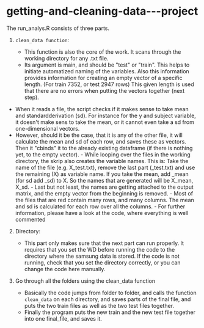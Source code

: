 # getting-and-cleaning-data---project

The run_analys.R consists of three parts.

1. `clean_data function`:

   - This function is also the core of the work. It scans through the working directory for any .txt file.
   - Its argument is main, and should be "test" or "train". This helps to initiate automatized naming of the variables.
    Also this information provides information for creating an empty vector of a specific length. (For train 7352, or test 2947 rows) This given length is used that there are no errors when putting the vectors together (next step).
  -  When it reads a file, the script checks if it makes sense to take mean and standardderivation (sd). 
    For instance for the y and subject variable, it doesn't make sens to take the mean, or it cannot even take a sd from one-dimensional vectors. 
   - However, should it be the case, that it is any of the other file, it will calculate the mean and sd of each row, and saves these as vectors. Then it "cbinds" it to the already existing dataframe (if there is nothing yet, to the empty vector).
    - While looping over the files in the working directory, the skrip also creates the variable names. This is: Take the name of the file (e.g. X_test.txt), remove the last part (_test.txt) and use the remaining (X) as variable name. If you take the mean, add _mean (for sd add _sd) to X. So the names that are generated will be X_mean, X_sd. 
    - Last but not least, the names are getting attached to the output matrix, and the empty vector from the beginning is removed. 
    - Most of the files that are red contain many rows, and many columns. The mean and sd is calculated for each row over all the columns.
    - For further information, please have a look at the code, where everything is well commented



2. Directory:
    - This part only makes sure that the next part can run properly. It requires that you set the WD before running the code to the directory where the samsung data is stored. If the code is not running, check that you set the directory correctly, or you can change the code here manually.

3. Go through all the folders using the clean_data function
    - Basically the code jumps from folder to folder, and calls the function `clean_data` on each directory, and saves parts of the final file, and puts the two train files as well as the two test files together. 
    - Finally the program puts the new train and the new test file together into one final_file, and saves it.
